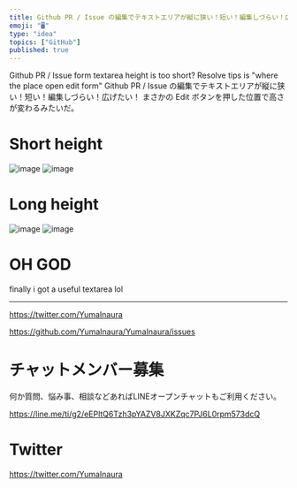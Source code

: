 ```yaml
---
title: Github PR / Issue の編集でテキストエリアが縦に狭い！短い！編集しづらい！広げたい！ まさかの Edit ボタンを押した位置
emoji: "🖥"
type: "idea"
topics: ["GitHub"]
published: true
---
```


Github PR / Issue form textarea height is too short? Resolve tips is "where the place open edit form"
Github PR / Issue の編集でテキストエリアが縦に狭い！短い！編集しづらい！広げたい！ まさかの Edit ボタンを押した位置で高さが変わるみたいだ。

# Short height

![image](https://user-images.githubusercontent.com/13635059/51300445-43a3a180-1a6f-11e9-88ec-4c57ae03ff98.png)
![image](https://user-images.githubusercontent.com/13635059/51300454-47cfbf00-1a6f-11e9-8451-113919f13cc5.png)

# Long height

![image](https://user-images.githubusercontent.com/13635059/51300463-51592700-1a6f-11e9-8b72-74ff81e54a6f.png)
![image](https://user-images.githubusercontent.com/13635059/51300469-55854480-1a6f-11e9-9d6b-23e18b1b9689.png)

# OH GOD

finally i got a useful textarea lol

---

https://twitter.com/YumaInaura

https://github.com/YumaInaura/YumaInaura/issues








<!-- Update From Qiita API -->

# チャットメンバー募集


何か質問、悩み事、相談などあればLINEオープンチャットもご利用ください。

https://line.me/ti/g2/eEPltQ6Tzh3pYAZV8JXKZqc7PJ6L0rpm573dcQ





# Twitter


https://twitter.com/YumaInaura


<!-- Update From Qiita API -->


